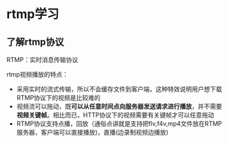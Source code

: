 # rtmp学习

## 了解rtmp协议

RTMP：实时消息传输协议

rtmp视频播放的特点：

- 采用实时的流式传输，所以不会缓存文件到客户端，这种特效说明用户想下载RTMP协议下的视频是比较难的
- 视频流可以拖动，既**可以从任意时间点向服务器发送请求进行播放**，并不需要**视频关键帧**。相比而已，HTTP协议下的视频需要有关键帧才可以任意拖动
- RTMP协议支持点播，回放（通俗点讲就是支持把flv,f4v,mp4文件放在RTMP服务器，客户端可以直接播放)，直播(边录制视频边播放)

